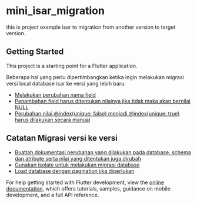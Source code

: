 # mini_isar_migration

this is project example isar to migration from another version to target version.

## Getting Started

This project is a starting point for a Flutter application.

Beberapa hal yang perlu dipertimbangkan ketika ingin melakukan migrasi versi local database isar ke versi yang lebih baru:

- [Melakukan perubahan nama field]()
- [Penambahan field harus ditentukan nilainya jika tidak maka akan bernilai NULL]()
- [Perubahan nilai @index(unique: false) menjadi @index(unique: true) harus dilakukan secara manual]()


## Catatan Migrasi versi ke versi

- [Buatlah dokumentasi perubahan yang dilakukan pada database, schema dan atribute serta nilai yang ditentukan juga dirubah]()
- [Gunakan isolate untuk melakukan migrasi database]()
- [Load database dengan pagination jika diperlukan]()

For help getting started with Flutter development, view the
[online documentation](https://docs.flutter.dev/), which offers tutorials,
samples, guidance on mobile development, and a full API reference.
